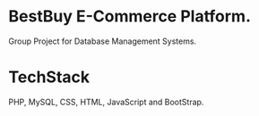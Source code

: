# BestBuy E-Commerce Platform.
Group Project for Database Management Systems.
# TechStack
PHP, MySQL, CSS, HTML, JavaScript and BootStrap.
